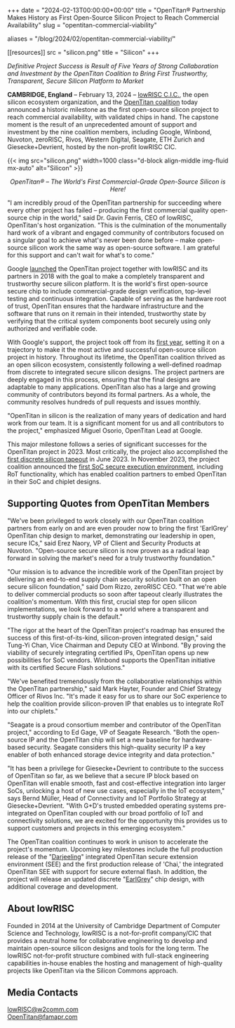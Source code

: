 +++
date = "2024-02-13T00:00:00+00:00"
title = "OpenTitan® Partnership Makes History as First Open-Source Silicon Project to Reach Commercial Availability"
slug = "opentitan-commercial-viability"

aliases = "/blog/2024/02/opentitan-commercial-viability/"

[[resources]]
src = "silicon.png"
title = "Silicon"
+++

*Definitive Project Success is Result of Five Years of Strong Collaboration and Investment by the OpenTitan Coalition to Bring First Trustworthy, Transparent, Secure Silicon Platform to Market*

**CAMBRIDGE, England** – February 13, 2024 – [lowRISC C.I.C.](https://lowrisc.org/), the open silicon ecosystem organization, and the [OpenTitan coalition](https://opentitan.org/) today announced a historic milestone as the first open-source silicon project to reach commercial availability, with validated chips in hand.
The capstone moment is the result of an unprecedented amount of support and investment by the nine coalition members, including Google, Winbond, Nuvoton, zeroRISC, Rivos, Western Digital, Seagate, ETH Zurich and Giesecke+Devrient, hosted by the non-profit lowRISC CIC.

{{< img src="silicon.png" width=1000 class="d-block align-middle img-fluid mx-auto" alt="Silicon" >}}

*<p style="text-align: center;">OpenTitan® – The World's First Commercial-Grade Open-Source Silicon is Here!</p>*

"I am incredibly proud of the OpenTitan partnership for succeeding where every other project has failed – producing the first commercial quality open-source chip in the world," said Dr. Gavin Ferris, CEO of lowRISC, OpenTitan's host organization.
"This is the culmination of the monumentally hard work of a vibrant and engaged community of contributors focused on a singular goal to achieve what's never been done before – make open-source silicon work the same way as open-source software.
I am grateful for this support and can't wait for what's to come."

Google [launched](https://opensource.googleblog.com/2019/11/opentitan-open-sourcing-transparent.html) the OpenTitan project together with lowRISC and its partners in 2018 with the goal to make a completely transparent and trustworthy secure silicon platform.
It is the world's first open-source secure chip to include commercial-grade design verification, top-level testing and continuous integration.
Capable of serving as the hardware root of trust, OpenTitan ensures that the hardware infrastructure and the software that runs on it remain in their intended, trustworthy state by verifying that the critical system components boot securely using only authorized and verifiable code.

With Google's support, the project took off from its [first year](https://opensource.googleblog.com/2020/12/opentitan-at-one-year-open-source.html), setting it on a trajectory to make it the most active and successful open-source silicon project in history.
Throughout its lifetime, the OpenTitan coalition thrived as an open silicon ecosystem, consistently following a well-defined roadmap from discrete to integrated secure silicon designs.
The project partners are deeply engaged in this process, ensuring that the final designs are adaptable to many applications.
OpenTitan also has a large and growing community of contributors beyond its formal partners.
As a whole, the community resolves hundreds of pull requests and issues monthly.

"OpenTitan in silicon is the realization of many years of dedication and hard work from our team.
It is a significant moment for us and all contributors to the project," emphasized Miguel Osorio, OpenTitan Lead at Google.

This major milestone follows a series of significant successes for the OpenTitan project in 2023.
Most critically, the project also accomplished the [first discrete silicon tapeout](https://lowrisc.org/blog/2023/06/opentitans-rtl-freeze-leveraging-transparency-to-create-trustworthy-computing/) in June 2023.
In November 2023, the project coalition announced the [first SoC secure execution environment](https://lowrisc.org/news/2023/11/first-opentitan-integrated-design/), including RoT functionality, which has enabled coalition partners to embed OpenTitan in their SoC and chiplet designs.

## Supporting Quotes from OpenTitan Members

"We've been privileged to work closely with our OpenTitan coalition partners from early on and are even prouder now to bring the first 'EarlGrey' OpenTitan chip design to market, demonstrating our leadership in open, secure ICs," said Erez Naory, VP of Client and Security Products at Nuvoton.
"Open-source secure silicon is now proven as a radical leap forward in solving the market's need for a truly trustworthy foundation."

"Our mission is to advance the incredible work of the OpenTitan project by delivering an end-to-end supply chain security solution built on an open secure silicon foundation," said Dom Rizzo, zeroRISC CEO.
"That we're able to deliver commercial products so soon after tapeout clearly illustrates the coalition's momentum.
With this first, crucial step for open silicon implementations, we look forward to a world where a transparent and trustworthy supply chain is the default."

"The rigor at the heart of the OpenTitan project's roadmap has ensured the success of this first-of-its-kind, silicon-proven integrated design," said Tung-Yi Chan, Vice Chairman and Deputy CEO at Winbond.
"By proving the viability of securely integrating certified IPs, OpenTitan opens up new possibilities for SoC vendors.
Winbond supports the OpenTitan initiative with its certified Secure Flash solutions."

"We've benefited tremendously from the collaborative relationships within the OpenTitan partnership," said Mark Hayter, Founder and Chief Strategy Officer of Rivos Inc.
"It's made it easy for us to share our SoC experience to help the coalition provide silicon-proven IP that enables us to integrate RoT into our chiplets." 

"Seagate is a proud consortium member and contributor of the OpenTitan project," according to Ed Gage, VP of Seagate Research.
"Both the open-source IP and the OpenTitan chip will set a new baseline for hardware-based security.
Seagate considers this high-quality security IP a key enabler of both enhanced storage device integrity and data protection."

"It has been a privilege for Giesecke+Devrient to contribute to the success of OpenTitan so far, as we believe that a secure IP block based on OpenTitan will enable smooth, fast and cost-effective integration into larger SoCs, unlocking a host of new use cases, especially in the IoT ecosystem," says Bernd Müller, Head of Connectivity and IoT Portfolio Strategy at Giesecke+Devrient.
"With G+D's trusted embedded operating systems pre-integrated on OpenTitan coupled with our broad portfolio of IoT and connectivity solutions, we are excited for the opportunity this provides us to support customers and projects in this emerging ecosystem."

The OpenTitan coalition continues to work in unison to accelerate the project's momentum.
Upcoming key milestones include the full production release of the "[Darjeeling](https://github.com/lowRISC/opentitan/tree/integrated_dev)" integrated OpenTitan secure extension environment (SEE) and the first production release of 'Chai,' the integrated OpenTitan SEE with support for secure external flash.
In addition, the project will release an updated discrete "[EarlGrey](https://opentitan.org/book/hw/top_earlgrey/)" chip design, with additional coverage and development.

## About lowRISC 

Founded in 2014 at the University of Cambridge Department of Computer Science and Technology, lowRISC is a not-for-profit company/CIC that provides a neutral home for collaborative engineering to develop and maintain open-source silicon designs and tools for the long term.
The lowRISC not-for-profit structure combined with full-stack engineering capabilities in-house enables the hosting and management of high-quality projects like OpenTitan via the Silicon Commons approach.

## Media Contacts

[lowRISC@w2comm.com](mailto:lowRISC@w2comm.com)<br>
[OpenTitan@famapr.com](mailto:OpenTitan@famapr.com)

